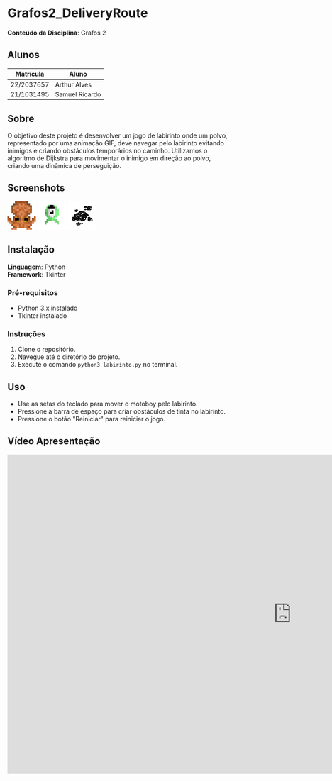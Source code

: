 # Grafos2_DeliveryRoute

**Conteúdo da Disciplina**: Grafos 2<br>

## Alunos

| Matrícula  | Aluno          |
| ---------- | -------------- |
| 22/2037657 | Arthur Alves   |
| 21/1031495 | Samuel Ricardo |

## Sobre

O objetivo deste projeto é desenvolver um jogo de labirinto onde um polvo, representado por uma animação GIF, deve navegar pelo labirinto evitando inimigos e criando obstáculos temporários no caminho. Utilizamos o algoritmo de Dijkstra para movimentar o inimigo em direção ao polvo, criando uma dinâmica de perseguição.

## Screenshots

![Exemplo do motoboy em movimento](/images/polvo.gif)
![Exemplo do inimigo em movimento](/images/alien.gif)
![Exemplo de tinta criada pelo motoboy](/images/tinta_max.png)

## Instalação

**Linguagem**: Python<br>
**Framework**: Tkinter<br>

### Pré-requisitos

- Python 3.x instalado
- Tkinter instalado

### Instruções

1. Clone o repositório.
2. Navegue até o diretório do projeto.
3. Execute o comando `python3 labirinto.py` no terminal.

## Uso

- Use as setas do teclado para mover o motoboy pelo labirinto.
- Pressione a barra de espaço para criar obstáculos de tinta no labirinto.
- Pressione o botão "Reiniciar" para reiniciar o jogo.

## Vídeo Apresentação
<iframe width="1280" height="720" src="https://www.youtube.com/embed/K8ZTrF1DruY" title="Projeto Módulo 2  - Projetos de Algoritmo" frameborder="0" allow="accelerometer; autoplay; clipboard-write; encrypted-media; gyroscope; picture-in-picture; web-share" referrerpolicy="strict-origin-when-cross-origin" allowfullscreen></iframe>